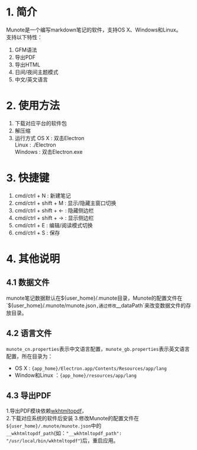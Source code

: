 # 1. 简介
Munote是一个编写markdown笔记的软件，支持OS X、Windows和Linux。  
支持以下特性：

1. GFM语法  
2. 导出PDF  
3. 导出HTML  
4. 日间/夜间主题模式
5. 中文/英文语言
    
# 2. 使用方法
1. 下载对应平台的软件包  
2. 解压缩
3. 运行方式
OS X    : 双击Electron  
Linux   : ./Electron  
Windows : 双击Electron.exe  

# 3. 快捷键
1. cmd/ctrl + N : 新建笔记  
2. cmd/ctrl + shift + M : 显示/隐藏主窗口切换  
3. cmd/ctrl + shift + ← : 隐藏侧边栏  
4. cmd/ctrl + shift + → : 显示侧边栏  
5. cmd/ctrl + E : 编辑/阅读模式切换  
6. cmd/ctrl + S : 保存  

# 4. 其他说明
## 4.1 数据文件
munote笔记数据默认在${user_home}/.munote目录，Munote的配置文件在`${user_home}/.munote/munote.json`,通过修改`__dataPath`来改变数据文件的存放目录。

## 4.2 语言文件
`munote_cn.properties`表示中文语言配置，`munote_gb.properties`表示英文语言配置，所在目录为：  

+ OS X : `{app_home}/Electron.app/Contents/Resources/app/lang`  
+ Window和Linux ：`{app_home}/resources/app/lang`

## 4.3 导出PDF
1.导出PDF模块依赖[wkhtmltopdf](https://wkhtmltopdf.org/downloads.html)，  
2.下载对应系统的软件后安装
3.修改Munote的配置文件在`${user_home}/.munote/munote.json`中的`__wkhtmltopdf_path`(如：`"__wkhtmltopdf_path": "/usr/local/bin/wkhtmltopdf"`)后，重启应用。
